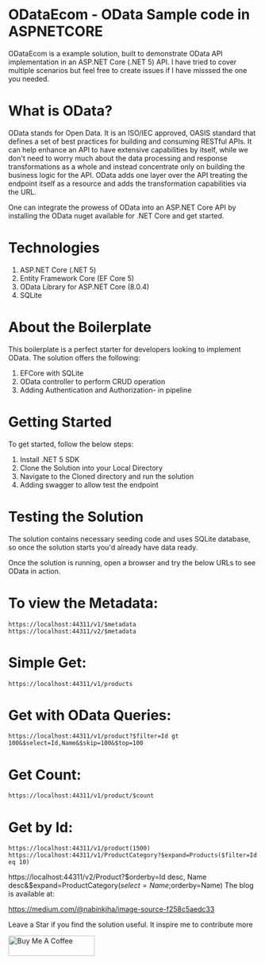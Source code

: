 # ODataEcom - OData Sample code in ASPNETCORE

ODataEcom is a example solution, built to demonstrate OData API implementation in an ASP.NET Core (.NET 5) API. I have tried to cover multiple scenarios but feel free to create issues if I have misssed the one you needed.

# What is OData?

OData stands for Open Data. It is an ISO/IEC approved, OASIS standard that defines a set of best practices for building and consuming RESTful APIs. It can help enhance an API to have extensive capabilities by itself, while we don't need to worry much about the data processing and response transformations as a whole and instead concentrate only on building the business logic for the API. OData adds one layer over the API treating the endpoint itself as a resource and adds the transformation capabilities via the URL.

One can integrate the prowess of OData into an ASP.NET Core API by installing the OData nuget available for .NET Core and get started.

# Technologies

1. ASP.NET Core (.NET 5)
2. Entity Framework Core (EF Core 5)
3. OData Library for ASP.NET Core (8.0.4)
4. SQLite

# About the Boilerplate

This boilerplate is a perfect starter for developers looking to implement OData. The solution offers the following:

1. EFCore with SQLite
2. OData controller to perform CRUD operation
3. Adding Authentication and Authorization- in pipeline


# Getting Started

To get started, follow the below steps:

1. Install .NET 5 SDK
2. Clone the Solution into your Local Directory
3. Navigate to the Cloned directory and run the solution
4. Adding swagger to allow test the endpoint

# Testing the Solution

The solution contains necessary seeding code and uses SQLite database, so once the solution starts you'd already have data ready.

Once the solution is running, open a browser and try the below URLs to see OData in action. 

# To view the Metadata:

```
https://localhost:44311/v1/$metadata
https://localhost:44311/v2/$metadata
```

# Simple Get:

```
https://localhost:44311/v1/products
```

# Get with OData Queries:

```
https://localhost:44311/v1/product?$filter=Id gt 100&$select=Id,Name&$skip=100&$top=100
```

# Get Count:

```
https://localhost:44311/v1/product/$count
```

# Get by Id:

```
https://localhost:44311/v1/product(1500)
https://localhost:44311/v1/ProductCategory?$expand=Products($filter=Id eq 10)
```
https://localhost:44311/v2/Product?$orderby=Id desc, Name desc&$expand=ProductCategory($select=Name;$orderby=Name)
The blog is available at:

https://medium.com/@nabinkjha/image-source-f258c5aedc33

Leave a Star if you find the solution useful. It inspire me to contribute more

<a href="https://www.buymeacoffee.com/nabinjha" target="_blank"><img src="https://cdn.buymeacoffee.com/buttons/default-orange.png" alt="Buy Me A Coffee" height="41" width="174"></a>
